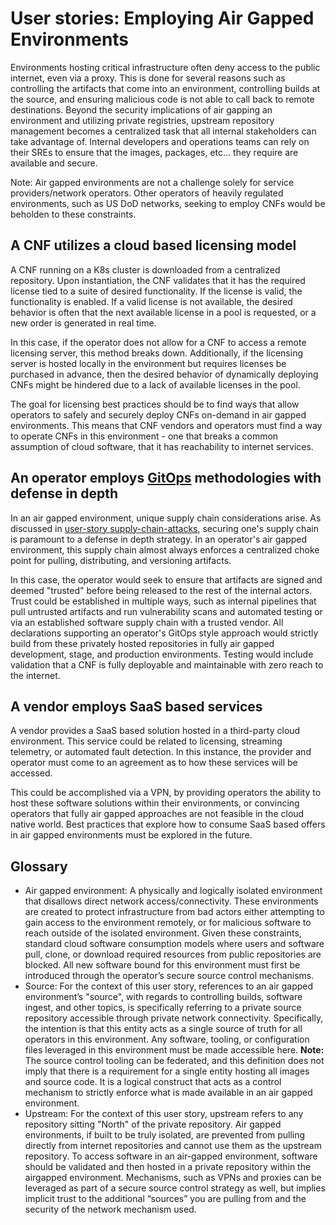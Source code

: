 # User stories: Employing Air Gapped Environments

Environments hosting critical infrastructure often deny access to the public internet, even via a proxy. This is done for several reasons such as controlling the artifacts that come into an environment, controlling builds at the source, and ensuring malicious code is not able to call back to remote destinations. Beyond the security implications of air gapping an environment and utilizing private registries, upstream repository management becomes a centralized task that all internal stakeholders can take advantage of. Internal developers and operations teams can rely on their SREs to ensure that the images, packages, etc... they require are available and secure.

Note: Air gapped environments are not a challenge solely for service providers/network operators. Other operators of heavily regulated environments, such as US DoD networks, seeking to employ CNFs would be beholden to these constraints.

## A CNF utilizes a cloud based licensing model

A CNF running on a K8s cluster is downloaded from a centralized repository. Upon instantiation, the CNF validates that it has the required license tied to a suite of desired functionality. If the license is valid, the functionality is enabled. If a valid license is not available, the desired behavior is often that the next available license in a pool is requested, or a new order is generated in real time.

In this case, if the operator does not allow for a CNF to access a remote licensing server, this method breaks down. Additionally, if the licensing server is hosted locally in the environment but requires licenses be purchased in advance, then the desired behavior of dynamically deploying CNFs might be hindered due to a lack of available licenses in the pool.

The goal for licensing best practices should be to find ways that allow operators to safely and securely deploy CNFs on-demand in air gapped environments. This means that CNF vendors and operators must find a way to operate CNFs in this environment - one that breaks a common assumption of cloud software, that it has reachability to internet services.

## An operator employs [GitOps](https://github.com/cncf/cnf-wg/blob/main/use-case/0001-UC-lifecycle-of-infrastructure-where-CNF-is-running.md) methodologies with defense in depth

In an air gapped environment, unique supply chain considerations arise. As discussed in [user-story supply-chain-attacks](https://github.com/cncf/cnf-wg/blob/main/user-stories/supply-chain-attacks.md), securing one's supply chain is paramount to a defense in depth strategy. In an operator's air gapped environment, this supply chain almost always enforces a centralized choke point for pulling, distributing, and versioning artifacts.

In this case, the operator would seek to ensure that artifacts are signed and deemed "trusted" before being released to the rest of the internal actors. Trust could be established in multiple ways, such as internal pipelines that pull untrusted artifacts and run vulnerability scans and automated testing or via an established software supply chain with a trusted vendor. All declarations supporting an operator's GitOps style approach would strictly build from these privately hosted repositories in fully air gapped development, stage, and production environments. Testing would include validation that a CNF is fully deployable and maintainable with zero reach to the internet.

## A vendor employs SaaS based services

A vendor provides a SaaS based solution hosted in a third-party cloud environment. This service could be related to licensing, streaming telemetry, or automated fault detection. In this instance, the provider and operator must come to an agreement as to how these services will be accessed.

This could be accomplished via a VPN, by providing operators the ability to host these software solutions within their environments, or convincing operators that fully air gapped approaches are not feasible in the cloud native world. Best practices that explore how to consume SaaS based offers in air gapped environments must be explored in the future.

## Glossary

- Air gapped environment: A physically and logically isolated environment that disallows direct network access/connectivity. These environments are created to protect infrastructure from bad actors either attempting to gain access to the environment remotely, or for malicious software to reach outside of the isolated environment. Given these constraints, standard cloud software consumption models where users and software pull, clone, or download required resources from public repositories are blocked. All new software bound for this environment must first be introduced through the operator’s secure source control mechanisms.
- Source: For the context of this user story, references to an air gapped environment’s "source", with regards to controlling builds, software ingest, and other topics, is specifically referring to a private source repository accessible through private network connectivity. Specifically, the intention is that this entity acts as a single source of truth for all operators in this environment. Any software, tooling, or configuration files leveraged in this environment must be made accessible here. **Note:** The source control tooling can be federated, and this definition does not imply that there is a requirement for a single entity hosting all images and source code. It is a logical construct that acts as a control mechanism to strictly enforce what is made available in an air gapped environment.
- Upstream: For the context of this user story, upstream refers to any repository sitting "North" of the private repository. Air gapped environments, if built to be truly isolated, are prevented from pulling directly from internet repositories and cannot use them as the upstream repository. To access software in an air-gapped environment, software should be validated and then hosted in a private repository within the airgapped environment. Mechanisms, such as VPNs and proxies can be leveraged as part of a secure source control strategy as well, but implies implicit trust to the additional “sources” you are pulling from and the security of the network mechanism used.
